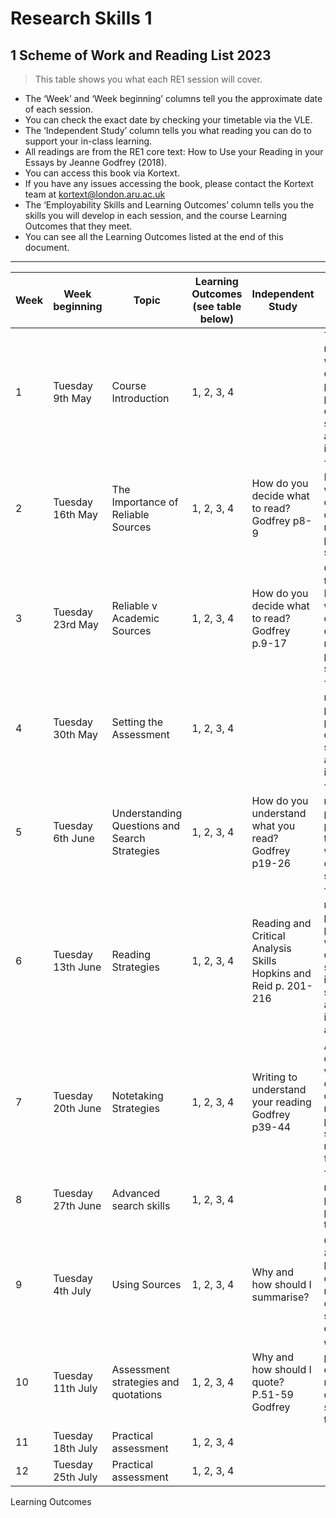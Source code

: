 # Research Skills 1 

## 1 Scheme of Work and Reading List 2023
>This table shows you what each RE1 session will cover.

- The ‘Week’ and ‘Week beginning’ columns tell you the approximate date of each session. 
- You can check the exact date by checking your timetable via the VLE.
- The ‘Independent Study’ column tells you what reading you can do to support your in-class learning.
- All readings are from the RE1 core text: How to Use your Reading in your Essays by Jeanne Godfrey (2018).
- You can access this book via Kortext. 
- If you have any issues accessing the book, please contact the Kortext team at kortext@london.aru.ac.uk
- The ‘Employability Skills and Learning Outcomes’ column tells you the skills you will develop in each session, and the course Learning Outcomes that they meet. 
- You can see all the Learning Outcomes listed at the end of this document.
---

|Week|Week beginning|Topic|Learning Outcomes (see table below)|	Independent Study|	Employability Skills|
|----|--------------|-----|-----------------------------------|------------------|----------------------|
|1|Tuesday 9th May|	Course Introduction	|1, 2, 3, 4||		Time management, working collaboratively, planning projects, communication skills, listening and following instructions.|
|2|Tuesday 16th May|The Importance of Reliable Sources|	1, 2, 3, 4|	How do you decide what to read? Godfrey p8-9|	Time Management, written communication, decision making and problem solving|
|3|Tuesday 23rd May|Reliable v Academic Sources|	1, 2, 3, 4|	How do you decide what to read? Godfrey p.9-17| 	Critical thinking, time Management, written communication, decision making and problem solving|
|4|Tuesday 30th May|Setting the Assessment|	1, 2, 3, 4||	Time management, planning projects, communication skills, listening and following instructions
|5|Tuesday 6th June|Understanding Questions and Search Strategies|1, 2, 3, 4|How do you understand what you read? Godfrey p19-26| Time management, planning projects, critical thinking, written communication skills|
|6|Tuesday 13th June|Reading Strategies|1, 2, 3, 4|	Reading and Critical Analysis Skills Hopkins and Reid p. 201-216|Time management, planning projects, written communication skills, interpersonal skills, listening and following instructions and flexibility.|  
|7|Tuesday 20th June|Notetaking Strategies|1, 2, 3, 4|Writing to understand your reading Godfrey p39-44|Attention to detail, IT skills, written communication, decision making and problem solving, reacting to feedback.| 
|8|Tuesday 27th June|Advanced search skills|1, 2, 3, 4||Time management, planning projects, critical thinking|
|9|Tuesday 4th July	|Using Sources|1, 2, 3, 4|Why and how should I summarise?|  Godfrey P. 72-80	Persuasive language, critical thinking, reflection, communication skills, organisation. |
|10|Tuesday 11th July|Assessment strategies and quotations|1, 2, 3, 4|Why and how should I quote? P.51-59 Godfrey|Writing skills, proofreading, critical thinking, reflection, communication skills, attention to detail.|
|11|Tuesday 18th July|Practical assessment|1, 2, 3, 4|		
|12|Tuesday 25th July|Practical assessment|1, 2, 3, 4|		

Learning Outcomes
 

